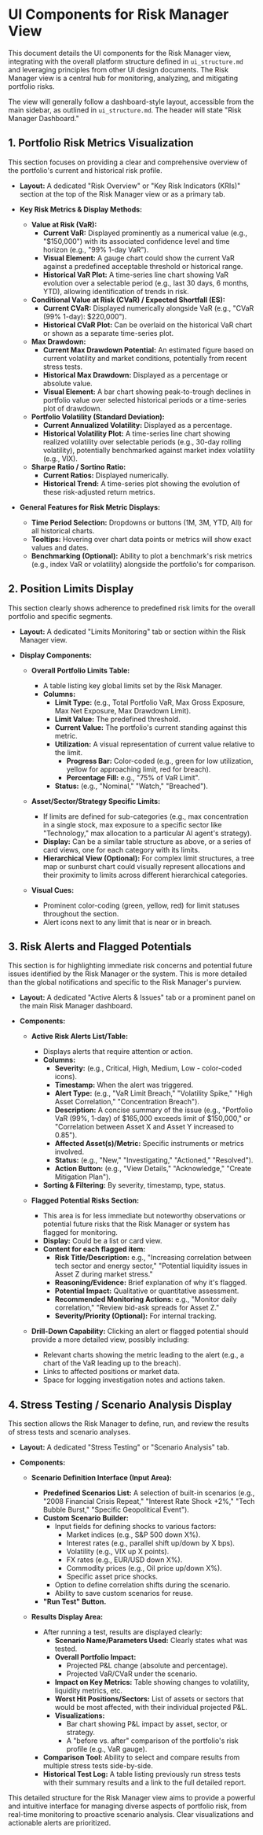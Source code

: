 # UI Components for Risk Manager View

This document details the UI components for the Risk Manager view, integrating with the overall platform structure defined in `ui_structure.md` and leveraging principles from other UI design documents. The Risk Manager view is a central hub for monitoring, analyzing, and mitigating portfolio risks.

The view will generally follow a dashboard-style layout, accessible from the main sidebar, as outlined in `ui_structure.md`. The header will state "Risk Manager Dashboard."

## 1. Portfolio Risk Metrics Visualization

This section focuses on providing a clear and comprehensive overview of the portfolio's current and historical risk profile.

*   **Layout:** A dedicated "Risk Overview" or "Key Risk Indicators (KRIs)" section at the top of the Risk Manager view or as a primary tab.

*   **Key Risk Metrics & Display Methods:**

    *   **Value at Risk (VaR):**
        *   **Current VaR:** Displayed prominently as a numerical value (e.g., "$150,000") with its associated confidence level and time horizon (e.g., "99% 1-day VaR").
        *   **Visual Element:** A gauge chart could show the current VaR against a predefined acceptable threshold or historical range.
        *   **Historical VaR Plot:** A time-series line chart showing VaR evolution over a selectable period (e.g., last 30 days, 6 months, YTD), allowing identification of trends in risk.
    *   **Conditional Value at Risk (CVaR) / Expected Shortfall (ES):**
        *   **Current CVaR:** Displayed numerically alongside VaR (e.g., "CVaR (99% 1-day): $220,000").
        *   **Historical CVaR Plot:** Can be overlaid on the historical VaR chart or shown as a separate time-series plot.
    *   **Max Drawdown:**
        *   **Current Max Drawdown Potential:** An estimated figure based on current volatility and market conditions, potentially from recent stress tests.
        *   **Historical Max Drawdown:** Displayed as a percentage or absolute value.
        *   **Visual Element:** A bar chart showing peak-to-trough declines in portfolio value over selected historical periods or a time-series plot of drawdown.
    *   **Portfolio Volatility (Standard Deviation):**
        *   **Current Annualized Volatility:** Displayed as a percentage.
        *   **Historical Volatility Plot:** A time-series line chart showing realized volatility over selectable periods (e.g., 30-day rolling volatility), potentially benchmarked against market index volatility (e.g., VIX).
    *   **Sharpe Ratio / Sortino Ratio:**
        *   **Current Ratios:** Displayed numerically.
        *   **Historical Trend:** A time-series plot showing the evolution of these risk-adjusted return metrics.

*   **General Features for Risk Metric Displays:**
    *   **Time Period Selection:** Dropdowns or buttons (1M, 3M, YTD, All) for all historical charts.
    *   **Tooltips:** Hovering over chart data points or metrics will show exact values and dates.
    *   **Benchmarking (Optional):** Ability to plot a benchmark's risk metrics (e.g., index VaR or volatility) alongside the portfolio's for comparison.

## 2. Position Limits Display

This section clearly shows adherence to predefined risk limits for the overall portfolio and specific segments.

*   **Layout:** A dedicated "Limits Monitoring" tab or section within the Risk Manager view.

*   **Display Components:**

    *   **Overall Portfolio Limits Table:**
        *   A table listing key global limits set by the Risk Manager.
        *   **Columns:**
            *   **Limit Type:** (e.g., Total Portfolio VaR, Max Gross Exposure, Max Net Exposure, Max Drawdown Limit).
            *   **Limit Value:** The predefined threshold.
            *   **Current Value:** The portfolio's current standing against this metric.
            *   **Utilization:** A visual representation of current value relative to the limit.
                *   **Progress Bar:** Color-coded (e.g., green for low utilization, yellow for approaching limit, red for breach).
                *   **Percentage Fill:** e.g., "75% of VaR Limit".
            *   **Status:** (e.g., "Nominal," "Watch," "Breached").

    *   **Asset/Sector/Strategy Specific Limits:**
        *   If limits are defined for sub-categories (e.g., max concentration in a single stock, max exposure to a specific sector like "Technology," max allocation to a particular AI agent's strategy).
        *   **Display:** Can be a similar table structure as above, or a series of card views, one for each category with its limits.
        *   **Hierarchical View (Optional):** For complex limit structures, a tree map or sunburst chart could visually represent allocations and their proximity to limits across different hierarchical categories.

    *   **Visual Cues:**
        *   Prominent color-coding (green, yellow, red) for limit statuses throughout the section.
        *   Alert icons next to any limit that is near or in breach.

## 3. Risk Alerts and Flagged Potentials

This section is for highlighting immediate risk concerns and potential future issues identified by the Risk Manager or the system. This is more detailed than the global notifications and specific to the Risk Manager's purview.

*   **Layout:** A dedicated "Active Alerts & Issues" tab or a prominent panel on the main Risk Manager dashboard.

*   **Components:**

    *   **Active Risk Alerts List/Table:**
        *   Displays alerts that require attention or action.
        *   **Columns:**
            *   **Severity:** (e.g., Critical, High, Medium, Low - color-coded icons).
            *   **Timestamp:** When the alert was triggered.
            *   **Alert Type:** (e.g., "VaR Limit Breach," "Volatility Spike," "High Asset Correlation," "Concentration Breach").
            *   **Description:** A concise summary of the issue (e.g., "Portfolio VaR (99%, 1-day) of $165,000 exceeds limit of $150,000," or "Correlation between Asset X and Asset Y increased to 0.85").
            *   **Affected Asset(s)/Metric:** Specific instruments or metrics involved.
            *   **Status:** (e.g., "New," "Investigating," "Actioned," "Resolved").
            *   **Action Button:** (e.g., "View Details," "Acknowledge," "Create Mitigation Plan").
        *   **Sorting & Filtering:** By severity, timestamp, type, status.

    *   **Flagged Potential Risks Section:**
        *   This area is for less immediate but noteworthy observations or potential future risks that the Risk Manager or system has flagged for monitoring.
        *   **Display:** Could be a list or card view.
        *   **Content for each flagged item:**
            *   **Risk Title/Description:** e.g., "Increasing correlation between tech sector and energy sector," "Potential liquidity issues in Asset Z during market stress."
            *   **Reasoning/Evidence:** Brief explanation of why it's flagged.
            *   **Potential Impact:** Qualitative or quantitative assessment.
            *   **Recommended Monitoring Actions:** e.g., "Monitor daily correlation," "Review bid-ask spreads for Asset Z."
            *   **Severity/Priority (Optional):** For internal tracking.

    *   **Drill-Down Capability:** Clicking an alert or flagged potential should provide a more detailed view, possibly including:
        *   Relevant charts showing the metric leading to the alert (e.g., a chart of the VaR leading up to the breach).
        *   Links to affected positions or market data.
        *   Space for logging investigation notes and actions taken.

## 4. Stress Testing / Scenario Analysis Display

This section allows the Risk Manager to define, run, and review the results of stress tests and scenario analyses.

*   **Layout:** A dedicated "Stress Testing" or "Scenario Analysis" tab.

*   **Components:**

    *   **Scenario Definition Interface (Input Area):**
        *   **Predefined Scenarios List:** A selection of built-in scenarios (e.g., "2008 Financial Crisis Repeat," "Interest Rate Shock +2%," "Tech Bubble Burst," "Specific Geopolitical Event").
        *   **Custom Scenario Builder:**
            *   Input fields for defining shocks to various factors:
                *   Market indices (e.g., S&P 500 down X%).
                *   Interest rates (e.g., parallel shift up/down by X bps).
                *   Volatility (e.g., VIX up X points).
                *   FX rates (e.g., EUR/USD down X%).
                *   Commodity prices (e.g., Oil price up/down X%).
                *   Specific asset price shocks.
            *   Option to define correlation shifts during the scenario.
            *   Ability to save custom scenarios for reuse.
        *   **"Run Test" Button.**

    *   **Results Display Area:**
        *   After running a test, results are displayed clearly:
            *   **Scenario Name/Parameters Used:** Clearly states what was tested.
            *   **Overall Portfolio Impact:**
                *   Projected P&L change (absolute and percentage).
                *   Projected VaR/CVaR under the scenario.
            *   **Impact on Key Metrics:** Table showing changes to volatility, liquidity metrics, etc.
            *   **Worst Hit Positions/Sectors:** List of assets or sectors that would be most affected, with their individual projected P&L.
            *   **Visualizations:**
                *   Bar chart showing P&L impact by asset, sector, or strategy.
                *   A "before vs. after" comparison of the portfolio's risk profile (e.g., VaR gauge).
        *   **Comparison Tool:** Ability to select and compare results from multiple stress tests side-by-side.
        *   **Historical Test Log:** A table listing previously run stress tests with their summary results and a link to the full detailed report.

This detailed structure for the Risk Manager view aims to provide a powerful and intuitive interface for managing diverse aspects of portfolio risk, from real-time monitoring to proactive scenario analysis. Clear visualizations and actionable alerts are prioritized.
